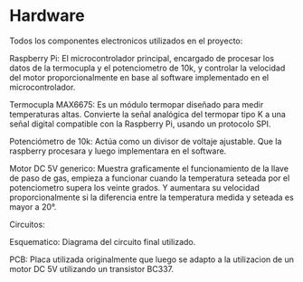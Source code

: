 # Hardware

Todos los componentes electronicos utilizados en el proyecto:

Raspberry Pi: El microcontrolador principal, encargado de procesar los datos de la termocupla y el potenciometro de 10k, y controlar la velocidad del motor proporcionalmente en base al software implementado en el microcontrolador. 

Termocupla MAX6675: Es un módulo termopar diseñado para medir temperaturas altas. Convierte la señal analógica del termopar tipo K a una señal digital compatible con la Raspberry Pi, usando un protocolo SPI.

Potenciómetro de 10k: Actúa como un divisor de voltaje ajustable. Que la raspberry procesara y luego implementara en el software.

Motor DC 5V generico: Muestra graficamente el funcionamiento de la llave de paso de gas, empieza a funcionar cuando la temperatura seteada por el potenciometro supera los veinte grados. Y aumentara su velocidad proporcionalmente si la diferencia entre la temperatura medida y seteada es mayor a 20°.


Circuitos:

Esquematico: Diagrama del circuito final utilizado.

PCB: Placa utilizada originalmente que luego se adapto a la utilizacion de un motor DC 5V utilizando un transistor BC337.
